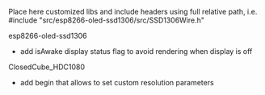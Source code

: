 Place here customized libs and include headers using full relative path, i.e. 
#include "src/esp8266-oled-ssd1306/src/SSD1306Wire.h"

esp8266-oled-ssd1306
 - add isAwake display status flag to avoid rendering when display is off
 
ClosedCube_HDC1080
 - add begin that allows to set custom resolution parameters
